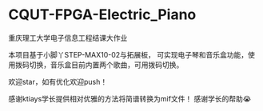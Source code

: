 # CQUT-FPGA-Electric_Piano
重庆理工大学电子信息工程结课大作业

本项目基于小脚丫STEP-MAX10-02与拓展板，
可实现电子琴和音乐盒功能，使用拨码切换，音乐盒目前内置两个歌曲，可用拨码切换。

欢迎star，如有优化欢迎push！

感谢ktiays学长提供相对优雅的方法将简谱转换为mif文件！
感谢学长的帮助😭
